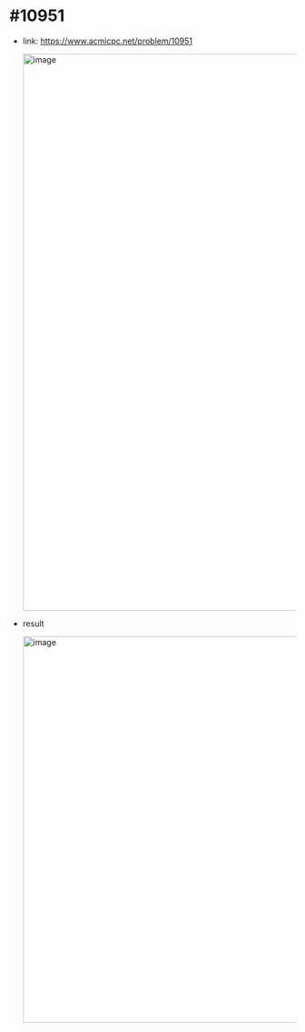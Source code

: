 # #10951
- link: https://www.acmicpc.net/problem/10951

  <img width="982" alt="image" src="https://user-images.githubusercontent.com/67956826/148558038-5d57aa47-78fc-4265-add2-f976fda65c6d.png">

- result

  <img width="681" alt="image" src="https://user-images.githubusercontent.com/67956826/148558066-efad71a2-8c87-480b-8bc8-8475476d1a8a.png">

